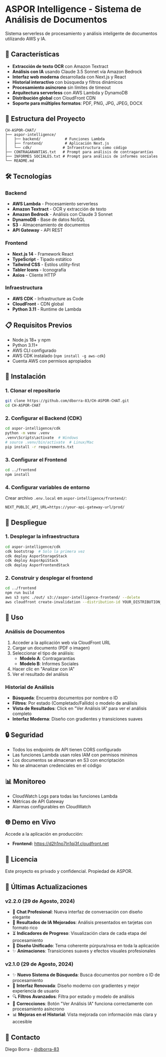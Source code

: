 # ASPOR Intelligence - Sistema de Análisis de Documentos

Sistema serverless de procesamiento y análisis inteligente de documentos utilizando AWS y IA.

## 🚀 Características

- **Extracción de texto OCR** con Amazon Textract
- **Análisis con IA** usando Claude 3.5 Sonnet vía Amazon Bedrock
- **Interfaz web moderna** desarrollada con Next.js y React
- **Historial interactivo** con búsqueda y filtros dinámicos
- **Procesamiento asíncrono** sin límites de timeout
- **Arquitectura serverless** con AWS Lambda y DynamoDB
- **Distribución global** con CloudFront CDN
- **Soporte para múltiples formatos**: PDF, PNG, JPG, JPEG, DOCX

## 📁 Estructura del Proyecto

```
CH-ASPOR-CHAT/
├── aspor-intelligence/
│   ├── backend/           # Funciones Lambda
│   ├── frontend/          # Aplicación Next.js
│   └── cdk/              # Infraestructura como código
├── CONTRAGARANTIAS.txt   # Prompt para análisis de contragarantías
├── INFORMES SOCIALES.txt # Prompt para análisis de informes sociales
└── README.md
```

## 🛠️ Tecnologías

### Backend
- **AWS Lambda** - Procesamiento serverless
- **Amazon Textract** - OCR y extracción de texto
- **Amazon Bedrock** - Análisis con Claude 3 Sonnet
- **DynamoDB** - Base de datos NoSQL
- **S3** - Almacenamiento de documentos
- **API Gateway** - API REST

### Frontend
- **Next.js 14** - Framework React
- **TypeScript** - Tipado estático
- **Tailwind CSS** - Estilos utility-first
- **Tabler Icons** - Iconografía
- **Axios** - Cliente HTTP

### Infraestructura
- **AWS CDK** - Infrastructure as Code
- **CloudFront** - CDN global
- **Python 3.11** - Runtime de Lambda

## 📋 Requisitos Previos

- Node.js 18+ y npm
- Python 3.11+
- AWS CLI configurado
- AWS CDK instalado (`npm install -g aws-cdk`)
- Cuenta AWS con permisos apropiados

## 🔧 Instalación

### 1. Clonar el repositorio

```bash
git clone https://github.com/dborra-83/CH-ASPOR-CHAT.git
cd CH-ASPOR-CHAT
```

### 2. Configurar el Backend (CDK)

```bash
cd aspor-intelligence/cdk
python -m venv .venv
.venv\Scripts\activate  # Windows
# source .venv/bin/activate  # Linux/Mac
pip install -r requirements.txt
```

### 3. Configurar el Frontend

```bash
cd ../frontend
npm install
```

### 4. Configurar variables de entorno

Crear archivo `.env.local` en `aspor-intelligence/frontend/`:

```env
NEXT_PUBLIC_API_URL=https://your-api-gateway-url/prod/
```

## 🚀 Despliegue

### 1. Desplegar la infraestructura

```bash
cd aspor-intelligence/cdk
cdk bootstrap  # Solo la primera vez
cdk deploy AsporStorageStack
cdk deploy AsporApiStack
cdk deploy AsporFrontendStack
```

### 2. Construir y desplegar el frontend

```bash
cd ../frontend
npm run build
aws s3 sync ./out/ s3://aspor-intelligence-frontend/ --delete
aws cloudfront create-invalidation --distribution-id YOUR_DISTRIBUTION_ID --paths "/*"
```

## 📖 Uso

### Análisis de Documentos
1. Acceder a la aplicación web via CloudFront URL
2. Cargar un documento (PDF o imagen)
3. Seleccionar el tipo de análisis:
   - **Modelo A**: Contragarantías
   - **Modelo B**: Informes Sociales
4. Hacer clic en "Analizar con IA"
5. Ver el resultado del análisis

### Historial de Análisis
- **Búsqueda**: Encuentra documentos por nombre o ID
- **Filtros**: Por estado (Completado/Fallido) o modelo de análisis
- **Vista de Resultados**: Click en "Ver Análisis IA" para ver el análisis completo
- **Interfaz Moderna**: Diseño con gradientes y transiciones suaves

## 🔒 Seguridad

- Todos los endpoints de API tienen CORS configurado
- Las funciones Lambda usan roles IAM con permisos mínimos
- Los documentos se almacenan en S3 con encriptación
- No se almacenan credenciales en el código

## 📊 Monitoreo

- CloudWatch Logs para todas las funciones Lambda
- Métricas de API Gateway
- Alarmas configurables en CloudWatch

## 🌐 Demo en Vivo

Accede a la aplicación en producción:
- **Frontend:** https://d2h1no7ln1qj3f.cloudfront.net

## 📝 Licencia

Este proyecto es privado y confidencial. Propiedad de ASPOR.

## 🔄 Últimas Actualizaciones

### v2.2.0 (29 de Agosto, 2024)
- 💬 **Chat Profesional**: Nueva interfaz de conversación con diseño elegante
- 🤖 **Resultados de IA Mejorados**: Análisis presentados en tarjetas con formato rico
- ⏳ **Indicadores de Progreso**: Visualización clara de cada etapa del procesamiento
- 🎨 **Diseño Unificado**: Tema coherente púrpura/rosa en toda la aplicación
- ✨ **Animaciones**: Transiciones suaves y efectos visuales profesionales

### v2.1.0 (29 de Agosto, 2024)
- ✨ **Nuevo Sistema de Búsqueda**: Busca documentos por nombre o ID de procesamiento
- 🎨 **Interfaz Renovada**: Diseño moderno con gradientes y mejor experiencia de usuario
- 🔍 **Filtros Avanzados**: Filtra por estado y modelo de análisis
- 🐛 **Correcciones**: Botón "Ver Análisis IA" funciona correctamente con procesamiento asíncrono
- 📊 **Mejoras en el Historial**: Vista mejorada con información más clara y accesible

## 👥 Contacto

Diego Borra - [@dborra-83](https://github.com/dborra-83)